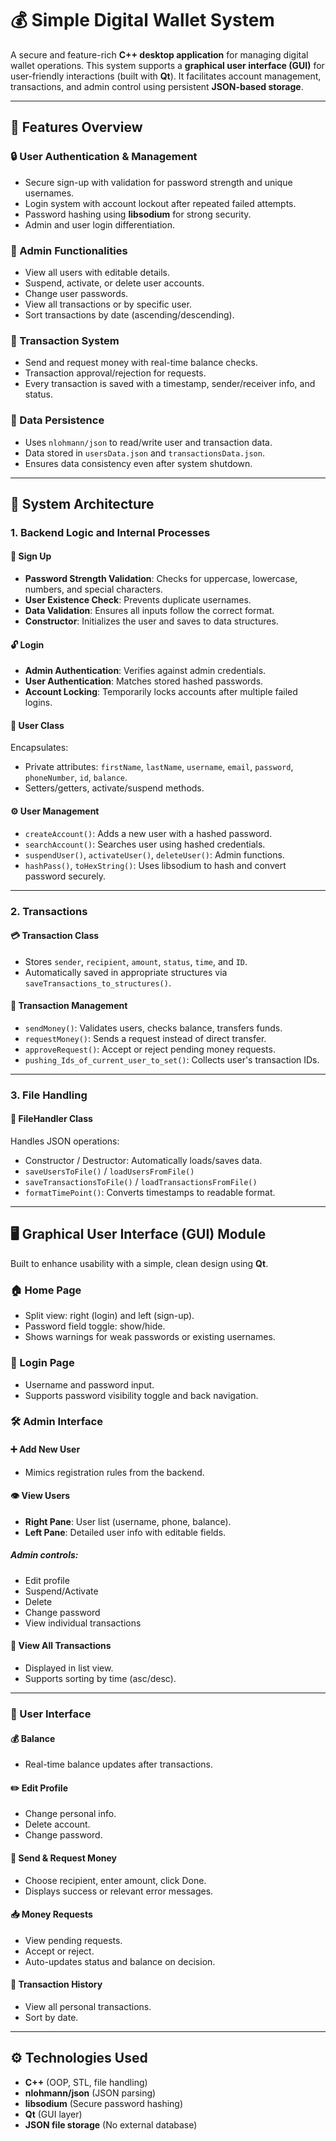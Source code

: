 # 💰 Simple Digital Wallet System

A secure and feature-rich **C++ desktop application** for managing digital wallet operations. This system supports a **graphical user interface (GUI)** for user-friendly interactions (built with **Qt**). It facilitates account management, transactions, and admin control using persistent **JSON-based storage**.

---

## 📌 Features Overview

### 🔒 User Authentication & Management
- Secure sign-up with validation for password strength and unique usernames.
- Login system with account lockout after repeated failed attempts.
- Password hashing using **libsodium** for strong security.
- Admin and user login differentiation.

### 👤 Admin Functionalities
- View all users with editable details.
- Suspend, activate, or delete user accounts.
- Change user passwords.
- View all transactions or by specific user.
- Sort transactions by date (ascending/descending).

### 💸 Transaction System
- Send and request money with real-time balance checks.
- Transaction approval/rejection for requests.
- Every transaction is saved with a timestamp, sender/receiver info, and status.

### 🧾 Data Persistence
- Uses `nlohmann/json` to read/write user and transaction data.
- Data stored in `usersData.json` and `transactionsData.json`.
- Ensures data consistency even after system shutdown.

---

## 🧠 System Architecture

### 1. Backend Logic and Internal Processes

#### 🔐 Sign Up
- **Password Strength Validation**: Checks for uppercase, lowercase, numbers, and special characters.
- **User Existence Check**: Prevents duplicate usernames.
- **Data Validation**: Ensures all inputs follow the correct format.
- **Constructor**: Initializes the user and saves to data structures.

#### 🔓 Login
- **Admin Authentication**: Verifies against admin credentials.
- **User Authentication**: Matches stored hashed passwords.
- **Account Locking**: Temporarily locks accounts after multiple failed logins.

#### 👤 User Class
Encapsulates:
- Private attributes: `firstName`, `lastName`, `username`, `email`, `password`, `phoneNumber`, `id`, `balance`.
- Setters/getters, activate/suspend methods.

#### ⚙️ User Management
- `createAccount()`: Adds a new user with a hashed password.
- `searchAccount()`: Searches user using hashed credentials.
- `suspendUser()`, `activateUser()`, `deleteUser()`: Admin functions.
- `hashPass()`, `toHexString()`: Uses libsodium to hash and convert password securely.

---

### 2. Transactions

#### 💳 Transaction Class
- Stores `sender`, `recipient`, `amount`, `status`, `time`, and `ID`.
- Automatically saved in appropriate structures via `saveTransactions_to_structures()`.

#### 🔁 Transaction Management
- `sendMoney()`: Validates users, checks balance, transfers funds.
- `requestMoney()`: Sends a request instead of direct transfer.
- `approveRequest()`: Accept or reject pending money requests.
- `pushing_Ids_of_current_user_to_set()`: Collects user's transaction IDs.

---

### 3. File Handling

#### 📁 FileHandler Class
Handles JSON operations:
- Constructor / Destructor: Automatically loads/saves data.
- `saveUsersToFile()` / `loadUsersFromFile()`
- `saveTransactionsToFile()` / `loadTransactionsFromFile()`
- `formatTimePoint()`: Converts timestamps to readable format.

---

## 🖥️ Graphical User Interface (GUI) Module

Built to enhance usability with a simple, clean design using **Qt**.

### 🏠 Home Page
- Split view: right (login) and left (sign-up).
- Password field toggle: show/hide.
- Shows warnings for weak passwords or existing usernames.

### 🔐 Login Page
- Username and password input.
- Supports password visibility toggle and back navigation.

### 🛠 Admin Interface

#### ➕ Add New User
- Mimics registration rules from the backend.

#### 👁 View Users
- **Right Pane**: User list (username, phone, balance).
- **Left Pane**: Detailed user info with editable fields.

##### Admin controls:
- Edit profile
- Suspend/Activate
- Delete
- Change password
- View individual transactions

#### 📜 View All Transactions
- Displayed in list view.
- Supports sorting by time (asc/desc).

---

### 👤 User Interface

#### 💰 Balance
- Real-time balance updates after transactions.

#### ✏️ Edit Profile
- Change personal info.
- Delete account.
- Change password.

#### 💸 Send & Request Money
- Choose recipient, enter amount, click Done.
- Displays success or relevant error messages.

#### 📥 Money Requests
- View pending requests.
- Accept or reject.
- Auto-updates status and balance on decision.

#### 📄 Transaction History
- View all personal transactions.
- Sort by date.

---

## ⚙️ Technologies Used

- **C++** (OOP, STL, file handling)
- **nlohmann/json** (JSON parsing)
- **libsodium** (Secure password hashing)
- **Qt** (GUI layer)
- **JSON file storage** (No external database)
